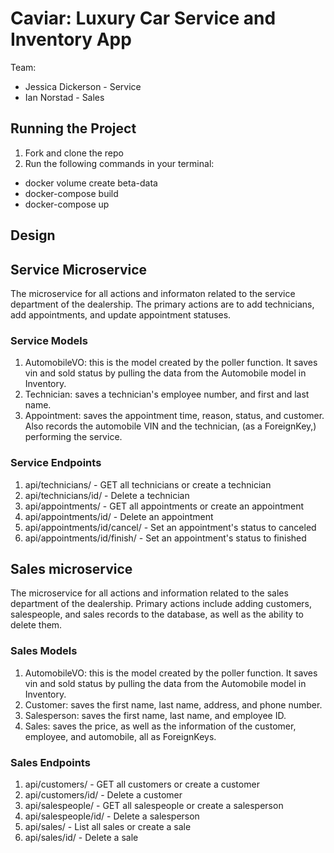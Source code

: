 # Caviar: Luxury Car Service and Inventory App

Team:

* Jessica Dickerson - Service 
* Ian Norstad - Sales

## Running the Project

1. Fork and clone the repo
2. Run the following commands in your terminal:
- docker volume create beta-data
- docker-compose build
- docker-compose up

## Design

## Service Microservice
The microservice for all actions and informaton related to the service department of the dealership. The primary actions are to add technicians, add appointments, and update appointment statuses.

### Service Models
1. AutomobileVO: this is the model created by the poller function. It saves vin and sold status by pulling the data from the Automobile model in Inventory.
2. Technician: saves a technician's employee number, and first and last name.
3. Appointment: saves the appointment time, reason, status, and customer. Also records the automobile VIN and the technician, (as a ForeignKey,) performing the service.

### Service Endpoints
1. api/technicians/ - GET all technicians or create a technician
2. api/technicians/id/ - Delete a technician
3. api/appointments/ - GET all appointments or create an appointment
4. api/appointments/id/ - Delete an appointment
5. api/appointments/id/cancel/ - Set an appointment's status to canceled
6. api/appointments/id/finish/ - Set an appointment's status to finished

## Sales microservice
The microservice for all actions and information related to the sales department of the dealership. Primary actions include adding customers, salespeople, and sales records to the database, as well as the ability to delete them.

### Sales Models
1. AutomobileVO: this is the model created by the poller function. It saves vin and sold status by pulling the data from the Automobile model in Inventory.
2. Customer: saves the first name, last name, address, and phone number.
3. Salesperson: saves the first name, last name, and employee ID.
4. Sales: saves the price, as well as the information of the customer, employee, and automobile, all as ForeignKeys.

### Sales Endpoints
1. api/customers/ - GET all customers or create a customer
2. api/customers/id/ - Delete a customer
3. api/salespeople/ - GET all salespeople or create a salesperson
4. api/salespeople/id/ - Delete a salesperson
5. api/sales/ - List all sales or create a sale
6. api/sales/id/ - Delete a sale


